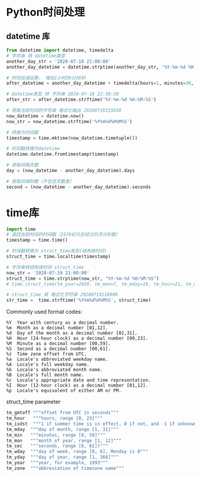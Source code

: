 # Python时间处理

## datetime 库
```python
from datetime import datetime, timedelta
# 字符串 转 datetime类型
another_day_str = '2020-07-18 21:00:00'
another_day_datetime = datetime.strptime(another_day_str, '%Y-%m-%d %H:%M:%S')

# 时间加减运算， 增加1小时30分30秒
after_datetime = another_day_datetime + timedelta(hours=1, minutes=30, seconds=30)

# datetime类型 转 字符串 2020-07-18 22:30:30
after_str = after_datetime.strftime('%Y-%m-%d %H:%M:%S')

# 获取当前时间的字符串 格式化输出 20200719223030
now_datetime = datetime.now()
now_str = now_datetime.strftime('%Y%m%d%H%M%S')

# 转换为时间戳
timestamp = time.mktime(now_datetime.timetuple())

# 时间戳转换为datetime
datetime.datetime.fromtimestamp(timestamp)

# 获取间隔天数
day = (now_datetime - another_day_datetime).days

# 获取间隔秒数（不包含天数差）
second = (now_datetime - another_day_datetime).seconds
```

# time库
```python
import time
# 返回当前时间的时间戳（1970纪元后经过的浮点秒数）
timestamp = time.time()

# 时间戳转换为 struct_time类型(结构体时间)
struct_time = time.localtime(timestamp)

# 字符串转结构体时间 struct_time
now_str = '2020-07-19 21:00:00'
struct_time = time.strptime(now_str, "%Y-%m-%d %H:%M:%S")
# time.struct_time(tm_year=2020, tm_mon=7, tm_mday=19, tm_hour=21, tm_min=0, tm_sec=0, tm_wday=6, tm_yday=201, tm_isdst=-1) <class 'time.struct_time'>

# struct_time 转 格式化字符串 20200719210000
str_time =  time.strftime('%Y%m%d%H%M%S', struct_time)

```

Commonly used format codes:
    
    %Y  Year with century as a decimal number.
    %m  Month as a decimal number [01,12].
    %d  Day of the month as a decimal number [01,31].
    %H  Hour (24-hour clock) as a decimal number [00,23].
    %M  Minute as a decimal number [00,59].
    %S  Second as a decimal number [00,61].
    %z  Time zone offset from UTC.
    %a  Locale's abbreviated weekday name.
    %A  Locale's full weekday name.
    %b  Locale's abbreviated month name.
    %B  Locale's full month name.
    %c  Locale's appropriate date and time representation.
    %I  Hour (12-hour clock) as a decimal number [01,12].
    %p  Locale's equivalent of either AM or PM.


struct_time parameter

```python
tm_gmtoff """offset from UTC in seconds"""
tm_hour   """hours, range [0, 23]"""
tm_isdst  """1 if summer time is in effect, 0 if not, and -1 if unknown"""
tm_mday  """day of month, range [1, 31]"""
tm_min   """minutes, range [0, 59]"""
tm_mon   """month of year, range [1, 12]"""
tm_sec   """seconds, range [0, 61])"""
tm_wday  """day of week, range [0, 6], Monday is 0"""
tm_yday  """day of year, range [1, 366]"""
tm_year  """year, for example, 1993"""
tm_zone  """abbreviation of timezone name"""
```
